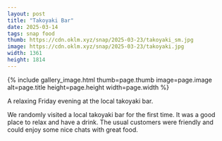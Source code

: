 ```yaml
---
layout: post
title: "Takoyaki Bar"
date: 2025-03-14
tags: snap food
thumb: https://cdn.oklm.xyz/snap/2025-03-23/takoyaki_sm.jpg
image: https://cdn.oklm.xyz/snap/2025-03-23/takoyaki.jpg
width: 1361
height: 1814
---
```


{% include gallery_image.html thumb=page.thumb image=page.image alt=page.title height=page.height width=page.width %}

<p class="caption">A relaxing Friday evening at the local takoyaki bar.</p>

We randomly visited a local takoyaki bar for the first time. It was a good place to relax and have a drink. The usual customers were friendly and could enjoy some nice chats with great food.